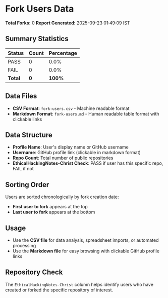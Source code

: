 # Fork Users Data

**Total Forks:** 0
**Report Generated:** 2025-09-23 01:49:09 IST

## Summary Statistics

| Status | Count | Percentage |
|--------|-------|------------|
| PASS   | 0     | 0.0%       |
| FAIL   | 0    | 0.0%      |
| **Total** | **0** | **100%** |

## Data Files
- **CSV Format**: `fork-users.csv` - Machine readable format
- **Markdown Format**: `fork-users.md` - Human readable table format with clickable links

## Data Structure
- **Profile Name**: User's display name or GitHub username
- **Username**: GitHub profile link (clickable in markdown format)
- **Repo Count**: Total number of public repositories
- **EthicalHackingNotes-Christ Check**: PASS if user has this specific repo, FAIL if not

## Sorting Order
Users are sorted chronologically by fork creation date:
- **First user to fork** appears at the top
- **Last user to fork** appears at the bottom

## Usage
- Use the **CSV file** for data analysis, spreadsheet imports, or automated processing
- Use the **Markdown file** for easy browsing with clickable GitHub profile links

## Repository Check
The `EthicalHackingNotes-Christ` column helps identify users who have created or forked the specific repository of interest.